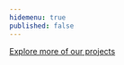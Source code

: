```yaml
---
hidemenu: true
published: false
---
```


<a class="ignite-btn" target="_blank" href="https://www.behance.net/unfoldcollective">Explore more of our projects</a>
